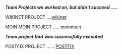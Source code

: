 
**_Team Projects we worked on, but didn't succeed ....._**


WIKINET PROJECT ....[wikinet](https://github.com/yasir-othman/mediaeiki-project)

MOIN MOIN PROJECT ..... [moinmoin](https://github.com/yasir-othman/Wikinets_Moinmoin)

**_Team project that was successfully executed_**

POSTFIX PROJECT ...... [POSTFIX](https://github.com/yasir-othman/Postfixers)
